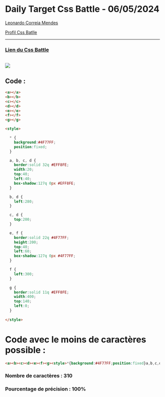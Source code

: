# Daily Target Css Battle - 06/05/2024

[Leonardo Correia Mendes](https://github.com/leonardo-correiamendes)

[Profil Css Batlle](https://cssbattle.dev/player/PxahljaEJJesW2q41DyRFOpJIt73)

<hr>

### [Lien du Css Battle](https://cssbattle.dev/play/5tiRRNpBoJHnfJJ0N5Wy)
<br>

<img src="https://firebasestorage.googleapis.com/v0/b/cssbattleapp.appspot.com/o/user%2Fummd3POvEDfFyeFvVdOMG3OOrwE2%2Ftargets%2Ftarget_qlCMAOz.png?alt=media">

<br>

## Code : 
```html
<a></a>
<b></b>
<c></c>
<d></d>
<e></e>
<f></f>
<g></g>

<style>

  * {
    background:#4F77FF;
    position:fixed;
  }

  a, b, c, d {
    border:solid 32q #EFF8FE;
    width:20;
    top:40;
    left:40;
    box-shadow:127q 0px #EFF8FE;
  }

  b, d {
    left:280;
  }

  c, d {
    top:200;
  }

  e, f {
    border:solid 22q #4F77FF;
    height:200;
    top:40;
    left:60;
    box-shadow:127q 0px #4F77FF;
  }

  f {
    left:300;
  }

  g {
    border:solid 11q #EFF8FE;
    width:400;
    top:140;
    left:0;
  }
  
</style>
```

# Code avec le moins de caractères possible : 

```html
<a><b><c><d><e><f><g><style>*{background:#4F77FF;position:fixed}a,b,c,d{border:solid 32q#EFF8FE;width:20;top:40;left:40;box-shadow:127q 0#EFF8FE}b,d{left:280}c,d{top:200}e,f{border:solid 22q#4F77FF;height:200;top:40;left:60;box-shadow:127q 0#4F77FF}f{left:300}g{border:solid 11q#EFF8FE;width:400;top:140;left:0
```

### Nombre de caractères : 310
### Pourcentage de précision : 100%